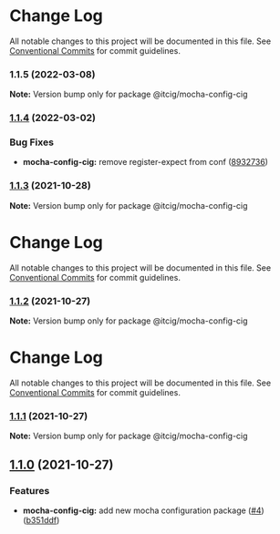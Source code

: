 # Change Log

All notable changes to this project will be documented in this file.
See [Conventional Commits](https://conventionalcommits.org) for commit guidelines.

### 1.1.5 (2022-03-08)

**Note:** Version bump only for package @itcig/mocha-config-cig





### [1.1.4](https://github.com/itcig/itcig/compare/@itcig/mocha-config-cig@1.1.3...@itcig/mocha-config-cig@1.1.4) (2022-03-02)


### Bug Fixes

* **mocha-config-cig:** remove register-expect from conf ([8932736](https://github.com/itcig/itcig/commit/893273683b57373174028a058506ed72a8ff8bf2))



### [1.1.3](https://github.com/itcig/itcig/compare/@itcig/mocha-config-cig@1.1.2...@itcig/mocha-config-cig@1.1.3) (2021-10-28)

**Note:** Version bump only for package @itcig/mocha-config-cig





# Change Log

All notable changes to this project will be documented in this file. See
[Conventional Commits](https://conventionalcommits.org) for commit guidelines.

### [1.1.2](https://github.com/itcig/itcig/compare/@itcig/mocha-config-cig@1.1.1...@itcig/mocha-config-cig@1.1.2) (2021-10-27)

**Note:** Version bump only for package @itcig/mocha-config-cig

# Change Log

All notable changes to this project will be documented in this file. See
[Conventional Commits](https://conventionalcommits.org) for commit guidelines.

### [1.1.1](https://github.com/itcig/itcig/compare/@itcig/mocha-config-cig@1.1.0...@itcig/mocha-config-cig@1.1.1) (2021-10-27)

**Note:** Version bump only for package @itcig/mocha-config-cig

## [1.1.0](https://github.com/itcig/itcig/compare/@itcig/mocha-config-cig@1.1.0...@itcig/mocha-config-cig@1.1.0) (2021-10-27)

### Features

- **mocha-config-cig:** add new mocha configuration package
  ([#4](https://github.com/itcig/itcig/issues/4))
  ([b351ddf](https://github.com/itcig/itcig/commit/b351ddf37b93bd6752c551560c6f5bd9b4416e9b))
